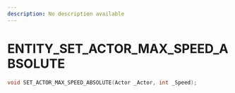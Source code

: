 ```yaml
---
description: No description available 
---
```


# ENTITY\_SET_ACTOR_MAX_SPEED_ABSOLUTE

```cpp
void SET_ACTOR_MAX_SPEED_ABSOLUTE(Actor _Actor, int _Speed);
```